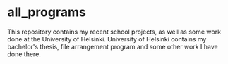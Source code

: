 # all_programs
This repository contains my recent school projects, as well as some work done at the University of Helsinki. University of Helsinki contains my bachelor's thesis, file arrangement program and some other work I have done there. 
